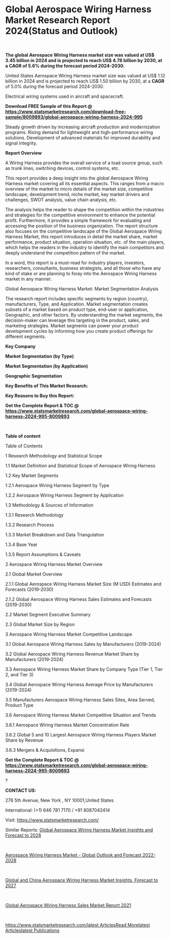<h1>Global Aerospace Wiring Harness Market Research Report 2024(Status and Outlook)</h1><br/><p><strong>The global Aerospace Wiring Harness market size was valued at US$ 3.45 billion in 2024 and is projected to reach US$ 4.78 billion by 2030, at a <strong>CAGR</strong> of 5.6% during the forecast period 2024-2030.</strong></p>
 
 
 
 <p>United States Aerospace Wiring Harness market size was valued at US$ 1.12 billion in 2024 and is projected to reach US$ 1.50 billion by 2030, at a <strong>CAGR</strong> of 5.0% during the forecast period 2024-2030.</p>
 
 
 
 <p>Electrical wiring systems used in aircraft and spacecraft.</p>
 
 
 
 <p><strong>Download FREE Sample of this Report @ <a href="https://www.statsmarketresearch.com/download-free-sample/8009893/global-aerospace-wiring-harness-2024-995">https://www.statsmarketresearch.com/download-free-sample/8009893/global-aerospace-wiring-harness-2024-995</a></strong></p>
 
 
 
 <p>Steady growth driven by increasing aircraft production and modernization programs. Rising demand for lightweight and high-performance wiring solutions. Development of advanced materials for improved durability and signal integrity.</p>
 
 
 
 <p><strong>Report Overview</strong></p>
 
 
 
 <p>A Wiring Harness provides the overall service of a load source group, such as trunk lines, switching devices, control systems, etc.</p>
 
 
 
 <p>This report provides a deep insight into the global Aerospace Wiring Harness market covering all its essential aspects. This ranges from a macro overview of the market to micro details of the market size, competitive landscape, development trend, niche market, key market drivers and challenges, SWOT analysis, value chain analysis, etc.</p>
 
 
 
 <p>The analysis helps the reader to shape the competition within the industries and strategies for the competitive environment to enhance the potential profit. Furthermore, it provides a simple framework for evaluating and accessing the position of the business organization. The report structure also focuses on the competitive landscape of the Global Aerospace Wiring Harness Market, this report introduces in detail the market share, market performance, product situation, operation situation, etc. of the main players, which helps the readers in the industry to identify the main competitors and deeply understand the competition pattern of the market.</p>
 
 
 
 <p>In a word, this report is a must-read for industry players, investors, researchers, consultants, business strategists, and all those who have any kind of stake or are planning to foray into the Aerospace Wiring Harness market in any manner.</p>
 
 
 
 <p>Global Aerospace Wiring Harness Market: Market Segmentation Analysis</p>
 
 
 
 <p>The research report includes specific segments by region (country), manufacturers, Type, and Application. Market segmentation creates subsets of a market based on product type, end-user or application, Geographic, and other factors. By understanding the market segments, the decision-maker can leverage this targeting in the product, sales, and marketing strategies. Market segments can power your product development cycles by informing how you create product offerings for different segments.</p>
 
 
 
 <p><strong>Key Company</strong></p>
 
 
 
 <p><strong>Market Segmentation (by Type)</strong></p>
 
 
 
 <p><strong>Market Segmentation (<strong>by Application</strong>)</strong></p>
 
 
 
 <p><strong>Geographic Segmentation</strong></p>
 
 
 
 <p><strong>Key Benefits of This Market Research:</strong></p>
 
 
 
 <p><strong>Key <strong>Reasons to Buy</strong> this Report:</strong></p>
 
 
 
 <div><b>Get the Complete Report & TOC @ <a href="https://www.statsmarketresearch.com/global-aerospace-wiring-harness-2024-995-8009893">https://www.statsmarketresearch.com/global-aerospace-wiring-harness-2024-995-8009893</a></b></div>
 
 
 
 <p><br />
 
 <b>Table of content</b></p>
 
 
 
 <p>Table of Contents<br />
 
 1 Research Methodology and Statistical Scope<br />
 
 1.1 Market Definition and Statistical Scope of Aerospace Wiring Harness<br />
 
 1.2 Key Market Segments<br />
 
 1.2.1 Aerospace Wiring Harness Segment by Type<br />
 
 1.2.2 Aerospace Wiring Harness Segment by Application<br />
 
 1.3 Methodology & Sources of Information<br />
 
 1.3.1 Research Methodology<br />
 
 1.3.2 Research Process<br />
 
 1.3.3 Market Breakdown and Data Triangulation<br />
 
 1.3.4 Base Year<br />
 
 1.3.5 Report Assumptions & Caveats<br />
 
 2 Aerospace Wiring Harness Market Overview<br />
 
 2.1 Global Market Overview<br />
 
 2.1.1 Global Aerospace Wiring Harness Market Size (M USD) Estimates and Forecasts (2019-2030)<br />
 
 2.1.2 Global Aerospace Wiring Harness Sales Estimates and Forecasts (2019-2030)<br />
 
 2.2 Market Segment Executive Summary<br />
 
 2.3 Global Market Size by Region<br />
 
 3 Aerospace Wiring Harness Market Competitive Landscape<br />
 
 3.1 Global Aerospace Wiring Harness Sales by Manufacturers (2019-2024)<br />
 
 3.2 Global Aerospace Wiring Harness Revenue Market Share by Manufacturers (2019-2024)<br />
 
 3.3 Aerospace Wiring Harness Market Share by Company Type (Tier 1, Tier 2, and Tier 3)<br />
 
 3.4 Global Aerospace Wiring Harness Average Price by Manufacturers (2019-2024)<br />
 
 3.5 Manufacturers Aerospace Wiring Harness Sales Sites, Area Served, Product Type<br />
 
 3.6 Aerospace Wiring Harness Market Competitive Situation and Trends<br />
 
 3.6.1 Aerospace Wiring Harness Market Concentration Rate<br />
 
 3.6.2 Global 5 and 10 Largest Aerospace Wiring Harness Players Market Share by Revenue<br />
 
 3.6.3 Mergers & Acquisitions, Expansi</p>
 
 
 
 <div><b>Get the Complete Report & TOC @ <a href="https://www.statsmarketresearch.com/global-aerospace-wiring-harness-2024-995-8009893">https://www.statsmarketresearch.com/global-aerospace-wiring-harness-2024-995-8009893</a></b></div>
 
 
 
 <p>? </p>
 
 
 
 <p><b>CONTACT US:</b><br />
 
 276 5th Avenue, New York , NY 10001,United States<br />
 
 International: (+1) 646 781 7170 / +91 8087042414<br />
 
 Visit: <a href="https://www.statsmarketresearch.com/">https://www.statsmarketresearch.com/</a><br />
 
 Similar Reports: <a href="https://www.statsmarketresearch.com/global-aerospace-wiring-harness-2024-995-8009893">Global Aerospace Wiring Harness Market Insights and Forecast to 2028</a><br />
 
 <br />
 
 <a href="https://www.statsmarketresearch.com/global-aerospace-wiring-harness-2024-995-8009893">Aerospace Wiring Harness Market - Global Outlook and Forecast 2022-2028</a><br />
 
 <br />
 
 <a href="https://www.statsmarketresearch.com/global-aerospace-wiring-harness-2024-995-8009893">Global and China Aerospace Wiring Harness Market Insights, Forecast to 2027</a><br />
 
 <br />
 
 <a href="https://www.statsmarketresearch.com/global-aerospace-wiring-harness-2024-995-8009893">Global Aerospace Wiring Harness Sales Market Report 2021</a><br />
 
 <br />
 
 <a href="https://gyeongbokgung.com">https://www.statsmarketresearch.com/</a><a href="https://hallyeomaritime.com">latest Articles</a><a href="https://jingwansa.com">Read More</a><a href="https://nguoiviet.jp/">latest Articles</a><a href="https://www.intelmarketresearch.com/">latest Publications</a></p>
